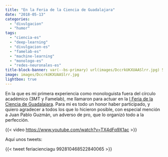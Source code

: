 ```yaml
---
title: "En la Feria de la Ciencia de Guadalajara"
date: "2018-05-13"
categories: 
  - "divulgacion"
  - "humor"
tags: 
  - "ciencia-es"
  - "deep-learning"
  - "divulgacion-es"
  - "famelab-es"
  - "machine-learning"
  - "monologo-es"
  - "redes-neuronales-es"
title-block-banner: var(--bs-primary) url(images/DccrkUKXUAASlrr.jpg) 50% 50% 
image: images/DccrkUKXUAASlrr.jpg
lightbox: true
---
```


En la que es mi primera experiencia como monologuista fuera del círculo académico (3MT y Famelab), me llamaron para actuar en la [I Feria de la Ciencia de Guadalajara](https://twitter.com/feriacienciagu/). Para mi es todo un honor haber participado, y quiero agradecer a todos los que lo hicieron posible, con especial mención a Juan Pablo Guzmán, un adverso de pro, que lo organizó todo a la perfección.

{{< video https://www.youtube.com/watch?v=TX4dFq9X1ac >}}

Aquí unos tweets:

{{< tweet feriacienciagu 992810468522840065 >}}
